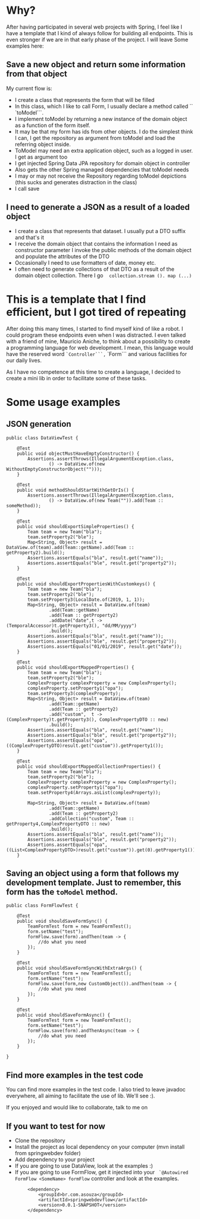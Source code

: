 # Why?

After having participated in several web projects with Spring, I feel like I have a template that I kind of always follow
for building all endpoints. This is even stronger if we are in that early phase of the project. I will leave
Some examples here:

## Save a new object and return some information from that object

My current flow is:

* I create a class that represents the form that will be filled
* In this class, which I like to call Form, I usually declare a method called `` `toModel```.
* I implement toModel by returning a new instance of the domain object as a function of the form itself.
* It may be that my form has ids from other objects. I do the simplest think I can, I get the repository as argument
from toModel and load the referring object inside.
* ToModel may need an extra application object, such as a logged in user. I get as argument too
* I get injected Spring Data JPA repository for domain object in controller
* Also gets the other Spring managed dependencies that toModel needs
* I may or may not receive the Repository regarding toModel depictions (this sucks and generates distraction in the class)
* I call save

## I need to generate a JSON as a result of a loaded object

* I create a class that represents that dataset. I usually put a DTO suffix and that's it
* I receive the domain object that contains the information I need as constructor parameter 
I invoke the public methods of the domain object and populate the attributes of the DTO
* Occasionally I need to use formatters of date, money etc.
* I often need to generate collections of that DTO as a result of the domain object collection. There I go
   ```collection.stream (). map (...)```
  
# This is a template that I find efficient, but I got tired of repeating

After doing this many times, I started to find myself kind of like a robot. I could program these endpoints
even when I was distracted. I even talked with a friend of mine, Mauricio Aniche, to think about a possibility to create a
programming language for web development. I mean, this language would have the reserved word `` `Controller```,
`` `Form``` and various facilities for our daily lives. 

As I have no competence at this time to create a language, I decided to create a mini lib in order to facilitate
some of these tasks. 

# Some usage examples

## JSON generation

```
public class DataViewTest {

	@Test
	public void objectMustHaveEmptyConstructor() {
		Assertions.assertThrows(IllegalArgumentException.class,
				() -> DataView.of(new WithoutEmptyConstructorObject("")));
	}
	
	@Test
	public void methodShouldStartWithGetOrIs() {
		Assertions.assertThrows(IllegalArgumentException.class,
				() -> DataView.of(new Team("")).add(Team :: someMethod));		
	}
	
	@Test
	public void shouldExportSimpleProperties() {
		Team team = new Team("bla");
		team.setProperty2("ble");
		Map<String, Object> result = DataView.of(team).add(Team::getName).add(Team :: getProperty2).build();
		Assertions.assertEquals("bla", result.get("name"));
		Assertions.assertEquals("ble", result.get("property2"));
	}
	
	@Test
	public void shouldExportPropertiesWithCustomkeys() {
		Team team = new Team("bla");
		team.setProperty2("ble");
		team.setProperty3(LocalDate.of(2019, 1, 1));
		Map<String, Object> result = DataView.of(team)
				.add(Team::getName)
				.add(Team :: getProperty2)
				.addDate("date",t -> (TemporalAccessor)t.getProperty3(), "dd/MM/yyyy")
				.build();
		Assertions.assertEquals("bla", result.get("name"));
		Assertions.assertEquals("ble", result.get("property2"));
		Assertions.assertEquals("01/01/2019", result.get("date"));
	}
	
	@Test
	public void shouldExportMappedProperties() {
		Team team = new Team("bla");
		team.setProperty2("ble");
		ComplexProperty complexProperty = new ComplexProperty();
		complexProperty.setProperty1("opa");
		team.setProperty3(complexProperty);
		Map<String, Object> result = DataView.of(team)
				.add(Team::getName)
				.add(Team :: getProperty2)
				.add("custom",  t -> (ComplexProperty)t.getProperty3(), ComplexPropertyDTO :: new)
				.build();
		Assertions.assertEquals("bla", result.get("name"));
		Assertions.assertEquals("ble", result.get("property2"));
		Assertions.assertEquals("opa", ((ComplexPropertyDTO)result.get("custom")).getProperty1());
	}
	
	@Test
	public void shouldExportMappedCollectionProperties() {
		Team team = new Team("bla");
		team.setProperty2("ble");
		ComplexProperty complexProperty = new ComplexProperty();
		complexProperty.setProperty1("opa");
		team.setProperty4(Arrays.asList(complexProperty));
		
		Map<String, Object> result = DataView.of(team)
				.add(Team::getName)
				.add(Team :: getProperty2)
				.addCollection("custom", Team :: getProperty4,ComplexPropertyDTO :: new)
				.build();
		Assertions.assertEquals("bla", result.get("name"));
		Assertions.assertEquals("ble", result.get("property2"));
		Assertions.assertEquals("opa", ((List<ComplexPropertyDTO>)result.get("custom")).get(0).getProperty1());
	}

```

## Saving an object using a form that follows my development template. Just to remember, this form has the ```toModel``` method.

```
public class FormFlowTest {

	@Test
	public void shouldSaveFormSync() {
		TeamFormTest form = new TeamFormTest();
		form.setName("test");
		formFlow.save(form).andThen(team -> {
			//do what you need
		});
	}
	
	@Test
	public void shouldSaveFormSyncWithExtraArgs() {
		TeamFormTest form = new TeamFormTest();
		form.setName("test");
		formFlow.save(form,new CustomObject()).andThen(team -> {
			//do what you need
		});
	}	
	
	@Test
	public void shouldSaveFormAsync() {
		TeamFormTest form = new TeamFormTest();
		form.setName("test");
		formFlow.save(form).andThenAsync(team -> {
			//do what you need
		});
	}	
	
}

```

## Find more examples in the test code

You can find more examples in the test code. I also tried to leave javadoc everywhere, all aiming
to facilitate the use of lib. We'll see :). 

If you enjoyed and would like to collaborate, talk to me on

## If you want to test for now

* Clone the repository
* Install the project as local dependency on your computer (mvn install from springwebdev folder)
* Add dependency to your project
* If you are going to use DataView, look at the examples :)
* If you are going to use FormFlow, get it injected into your `` `@Autowired FormFlow <SomeName> formFlow`` controller and look at the examples.

```
		<dependency>
			<groupId>br.com.asouza</groupId>
			<artifactId>springwebdevflow</artifactId>
			<version>0.0.1-SNAPSHOT</version>			
		</dependency>

```  
  

  

